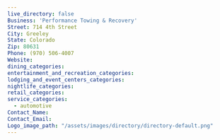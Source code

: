 ```yaml
---
live_directory: false
Business: 'Performance Towing & Recovery'
Street: 714 4th Street
City: Greeley
State: Colorado
Zip: 80631
Phone: (970) 506-4007
Website:
dining_categories:
entertainment_and_recreation_categories:
lodging_and_event_centers_categories:
nightlife_categories:
retail_categories:
service_categories:
  - automotive
Contact_Name:
Contact_Email:
Logo_image_path: "/assets/images/directory/directory-default.png"
---
```



